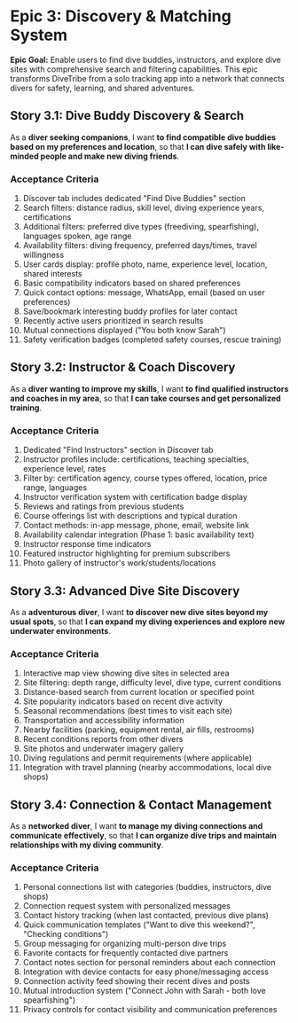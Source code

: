 # Epic 3: Discovery & Matching System

**Epic Goal:** Enable users to find dive buddies, instructors, and explore dive sites with comprehensive search and filtering capabilities. This epic transforms DiveTribe from a solo tracking app into a network that connects divers for safety, learning, and shared adventures.

## Story 3.1: Dive Buddy Discovery & Search

As a **diver seeking companions**,
I want **to find compatible dive buddies based on my preferences and location**,
so that **I can dive safely with like-minded people and make new diving friends**.

### Acceptance Criteria

1. Discover tab includes dedicated "Find Dive Buddies" section
2. Search filters: distance radius, skill level, diving experience years, certifications
3. Additional filters: preferred dive types (freediving, spearfishing), languages spoken, age range
4. Availability filters: diving frequency, preferred days/times, travel willingness
5. User cards display: profile photo, name, experience level, location, shared interests
6. Basic compatibility indicators based on shared preferences
7. Quick contact options: message, WhatsApp, email (based on user preferences)
8. Save/bookmark interesting buddy profiles for later contact
9. Recently active users prioritized in search results
10. Mutual connections displayed ("You both know Sarah")
11. Safety verification badges (completed safety courses, rescue training)

## Story 3.2: Instructor & Coach Discovery

As a **diver wanting to improve my skills**,
I want **to find qualified instructors and coaches in my area**,
so that **I can take courses and get personalized training**.

### Acceptance Criteria

1. Dedicated "Find Instructors" section in Discover tab
2. Instructor profiles include: certifications, teaching specialties, experience level, rates
3. Filter by: certification agency, course types offered, location, price range, languages
4. Instructor verification system with certification badge display
5. Reviews and ratings from previous students
6. Course offerings list with descriptions and typical duration
7. Contact methods: in-app message, phone, email, website link
8. Availability calendar integration (Phase 1: basic availability text)
9. Instructor response time indicators
10. Featured instructor highlighting for premium subscribers
11. Photo gallery of instructor's work/students/locations

## Story 3.3: Advanced Dive Site Discovery

As a **adventurous diver**,
I want **to discover new dive sites beyond my usual spots**,
so that **I can expand my diving experiences and explore new underwater environments**.

### Acceptance Criteria

1. Interactive map view showing dive sites in selected area
2. Site filtering: depth range, difficulty level, dive type, current conditions
3. Distance-based search from current location or specified point
4. Site popularity indicators based on recent dive activity
5. Seasonal recommendations (best times to visit each site)
6. Transportation and accessibility information
7. Nearby facilities (parking, equipment rental, air fills, restrooms)
8. Recent conditions reports from other divers
9. Site photos and underwater imagery gallery
10. Diving regulations and permit requirements (where applicable)
11. Integration with travel planning (nearby accommodations, local dive shops)

## Story 3.4: Connection & Contact Management

As a **networked diver**,
I want **to manage my diving connections and communicate effectively**,
so that **I can organize dive trips and maintain relationships with my diving community**.

### Acceptance Criteria

1. Personal connections list with categories (buddies, instructors, dive shops)
2. Connection request system with personalized messages
3. Contact history tracking (when last contacted, previous dive plans)
4. Quick communication templates ("Want to dive this weekend?", "Checking conditions")
5. Group messaging for organizing multi-person dive trips
6. Favorite contacts for frequently contacted dive partners
7. Contact notes section for personal reminders about each connection
8. Integration with device contacts for easy phone/messaging access
9. Connection activity feed showing their recent dives and posts
10. Mutual introduction system ("Connect John with Sarah - both love spearfishing")
11. Privacy controls for contact visibility and communication preferences

